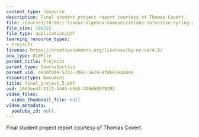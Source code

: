 ```yaml
---
content_type: resource
description: Final student project report courtesy of Thomas Covert.
file: /courses/18-06ci-linear-algebra-communications-intensive-spring-2004/16b2eed421115445b5b5408d68878392_final_project_5.pdf
file_size: 186722
file_type: application/pdf
learning_resource_types:
- Projects
license: https://creativecommons.org/licenses/by-nc-sa/4.0/
ocw_type: OCWFile
parent_title: Projects
parent_type: CourseSection
parent_uid: de3df049-521c-7063-56c9-8fdb65ea58aa
resourcetype: Document
title: final_project_5.pdf
uid: 16b2eed4-2111-5445-b5b5-408d68878392
video_files:
  video_thumbnail_file: null
video_metadata:
  youtube_id: null
---
```

Final student project report courtesy of Thomas Covert.